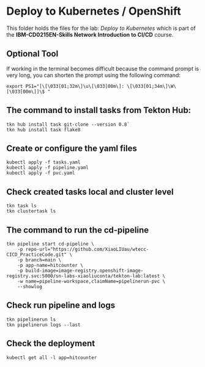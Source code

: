 # Deploy to Kubernetes / OpenShift

This folder holds the files for the lab: _Deploy to Kubernetes_ which is part of the **IBM-CD0215EN-Skills Network Introduction to CI/CD** course.

## Optional Tool 
If working in the terminal becomes difficult because the command prompt is very long, you can shorten the prompt using the following command:

`export PS1="[\[\033[01;32m\]\u\[\033[00m\]: \[\033[01;34m\]\W\[\033[00m\]]\$ "`

## The command to install tasks from Tekton Hub:
```
tkn hub install task git-clone --version 0.8`
tkn hub install task flake8
```
## Create or configure the yaml files
```
kubectl apply -f tasks.yaml
kubectl apply -f pipeline.yaml
kubectl apply -f pvc.yaml
```
## Check created tasks local and cluster level
```
tkn task ls
tkn clustertask ls 
```

## The command to run the cd-pipeline
```
tkn pipeline start cd-pipeline \
    -p repo-url="https://github.com/XiaoLIUau/wtecc-CICD_PracticeCode.git" \
    -p branch=main \
    -p app-name=hitcounter \
    -p build-image=image-registry.openshift-image-registry.svc:5000/sn-labs-xiaoliuconta/tekton-lab:latest \
    -w name=pipeline-workspace,claimName=pipelinerun-pvc \
    --showlog
```

## Check run pipeline and logs
```
tkn pipelinerun ls
tkn pipelinerun logs --last
```

## Check the deployment
`kubectl get all -l app=hitcounter`
